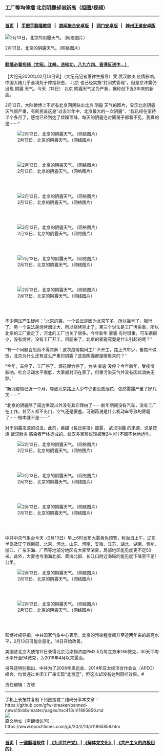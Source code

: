 ### 工厂等均停摆 北京阴霾却创新高（组图/视频）
------------------------

#### [首页](https://github.com/gfw-breaker/banned-news1/blob/master/README.md) &nbsp;&nbsp;|&nbsp;&nbsp; [手把手翻墙教程](https://github.com/gfw-breaker/guides/wiki) &nbsp;&nbsp;|&nbsp;&nbsp; [禁闻聚合安卓版](https://github.com/gfw-breaker/bn-android) &nbsp;&nbsp;|&nbsp;&nbsp; [网门安卓版](https://github.com/oGate2/oGate) &nbsp;&nbsp;|&nbsp;&nbsp; [神州正道安卓版](https://github.com/SzzdOgate/update) 



<div><img alt="2月13日，北京的阴霾天气。（网络图片）" class="aligncenter wp-post-image" src="https://i.epochtimes.com/assets/uploads/2020/02/4275ab1a565cf0d828ae196752bc4e7a-e1581589366363.jpg"/>
<div class="red16 caption">
 <p>
  2月13日，北京的阴霾天气。（网络图片）
 </p>
</div>
</div><hr/>

#### [翻墙必看视频（文昭、江峰、法轮功、八九六四、香港反送中...）](https://github.com/gfw-breaker/banned-news1/blob/master/pages/link3.md)

<div><p>
 【大纪元2020年02月13日讯】（大纪元记者萧律生报导）受
 <ok href="https://www.epochtimes.com/gb/tag/%E6%AD%A6%E6%B1%89%E8%82%BA%E7%82%8E.html">
  武汉肺炎
 </ok>
 疫情影响，中国大陆几乎全境处于停摆状态，
 <ok href="https://www.epochtimes.com/gb/tag/%E5%8C%97%E4%BA%AC.html">
  北京
 </ok>
 也已经实施“封闭式管理”。但是京津冀仍出现
 <ok href="https://www.epochtimes.com/gb/tag/%E9%98%B4%E9%9C%BE.html">
  阴霾
 </ok>
 天气。今天（13日）
 <ok href="https://www.epochtimes.com/gb/tag/%E5%8C%97%E4%BA%AC.html">
  北京
 </ok>
 阴霾天气尤为严重，据称创下近3年来的新高。
</p>
<p>
 2月13日，大陆微博上不断有北京网民贴出北京
 <ok href="https://www.epochtimes.com/gb/tag/%E9%98%B4%E9%9C%BE.html">
  阴霾
 </ok>
 天气的图片，显示北京阴霾天气很严重，有网民说这是“过去半年中，北京最大的一次阴霾”，“我已经在家待半个多月了，感觉已经到达了烦躁顶峰，每天的阴霾连对面房子都看不见，我真的是⋯⋯”
</p>
<figure class="wp-caption aligncenter" id="attachment_11866076" style="width: 600px">
 <ok href="http://i.epochtimes.com/assets/uploads/2020/02/4275ab1a565cf0d828ae196752bc4e7a-e1581589366363.jpg">
  <img alt="2月13日，北京的阴霾天气。（网络图片）" class="wp-image-11866076" src="http://i.epochtimes.com/assets/uploads/2020/02/4275ab1a565cf0d828ae196752bc4e7a-e1581589366363.jpg"/>
 </ok>
 <br/><figcaption class="wp-caption-text">
  2月13日，北京的阴霾天气。（网络图片）
 </figcaption><br/>
</figure><br/>
<figure class="wp-caption aligncenter" id="attachment_11866079" style="width: 600px">
 <ok href="http://i.epochtimes.com/assets/uploads/2020/02/6dfbf6159139be559d990423d258c593.jpg">
  <img alt="2月13日，北京的阴霾天气。（网络图片）" class="wp-image-11866079" src="http://i.epochtimes.com/assets/uploads/2020/02/6dfbf6159139be559d990423d258c593.jpg"/>
 </ok>
 <br/><figcaption class="wp-caption-text">
  2月13日，北京的阴霾天气。（网络图片）
 </figcaption><br/>
</figure><br/>
<figure class="wp-caption aligncenter" id="attachment_11866081" style="width: 601px">
 <ok href="http://i.epochtimes.com/assets/uploads/2020/02/0ea6b506b31fd60e287cccf78454062d-e1581589498561.jpg">
  <img alt="2月13日，北京的阴霾天气。（网络图片）" class="wp-image-11866081" src="http://i.epochtimes.com/assets/uploads/2020/02/0ea6b506b31fd60e287cccf78454062d-e1581589498561.jpg"/>
 </ok>
 <br/><figcaption class="wp-caption-text">
  2月13日，北京的阴霾天气。（网络图片）
 </figcaption><br/>
</figure><br/>
<figure class="wp-caption aligncenter" id="attachment_11866087" style="width: 600px">
 <ok href="http://i.epochtimes.com/assets/uploads/2020/02/fe2c648d57d7c8ab37b9852741710de8-e1581589576727.jpg">
  <img alt="2月13日，北京的阴霾天气。（网络图片）" class="wp-image-11866087" src="http://i.epochtimes.com/assets/uploads/2020/02/fe2c648d57d7c8ab37b9852741710de8-e1581589576727.jpg"/>
 </ok>
 <br/><figcaption class="wp-caption-text">
  2月13日，北京的阴霾天气。（网络图片）
 </figcaption><br/>
</figure><br/>
<figure class="wp-caption aligncenter" id="attachment_11866085" style="width: 450px">
 <ok href="http://i.epochtimes.com/assets/uploads/2020/02/b5b107c9bc03af3348dd8b4b7a81071b.jpg">
  <img alt="2月13日，北京的阴霾天气。（网络图片）" class="wp-image-11866085" src="http://i.epochtimes.com/assets/uploads/2020/02/b5b107c9bc03af3348dd8b4b7a81071b.jpg"/>
 </ok>
 <br/><figcaption class="wp-caption-text">
  2月13日，北京的阴霾天气。（网络图片）
 </figcaption><br/>
</figure><br/>
<figure class="wp-caption aligncenter" id="attachment_11866086" style="width: 450px">
 <ok href="http://i.epochtimes.com/assets/uploads/2020/02/2f2d5ff634c56514ff4de6807313d0c9-e1581589556157.jpg">
  <img alt="2月13日，北京的阴霾天气。（网络图片）" class="wp-image-11866086" src="http://i.epochtimes.com/assets/uploads/2020/02/2f2d5ff634c56514ff4de6807313d0c9-e1581589556157.jpg"/>
 </ok>
 <br/><figcaption class="wp-caption-text">
  2月13日，北京的阴霾天气。（网络图片）
 </figcaption><br/>
</figure><br/>
<p style="text-align: center;">
</p>
<p style="text-align: center;">
</p>
<p style="text-align: center;">
</p>
<p>
 不少网民产生疑问：“北京的霾，一个说法是因为北京车多，所以摇号了，限行了。另一个说法是烧烤烟尘大，所以烧烤禁止了。第三个说法是工厂污染重，所以北京的工厂搬走了，河北的工厂也关了很多。今年新年
 <ok href="https://www.epochtimes.com/gb/tag/%E9%9B%BE%E9%9C%BE.html">
  雾霾
 </ok>
 有时很重，可车辆很少，没有烧烤，没有工厂开工。问题来了，北京的雾霾究竟是什么引起的呢？”
</p>
<p>
 “有一个问题百思而不得其解：这次疫情期间工厂不开工，路上汽车少，餐馆不做饭，北京为什么还有这么严重的阴霾？这些阴霾都是哪里来的？”
</p>
<p>
 “今年，车停了、工厂停了、烟花爆竹停了，为啥
 <ok href="https://www.epochtimes.com/gb/tag/%E9%9B%BE%E9%9C%BE.html">
  雾霾
 </ok>
 没停？今年新年，受疫情影响，社会活动水平很低，大家都封闭在家了，但重污染天气并没有因此消失无踪。”
</p>
<p>
 “新冠疫情已近一个月，导致北京路上人少车少更没放烟花，依然雾霾严重了好几天⋯⋯”
</p>
<p>
 “北京的阴霾除了周边供暖以外没有其它理由了⋯⋯新年期间没有汽车，没有工厂在工作，甚至人都不出门，空气还是很差。可别再说是什么机动车导致的雾霾了⋯⋯根本就不是⋯⋯”
</p>
<p>
 对于阴霾来源的说法，此前，英媒《每日星报》披露，
 <ok href="https://www.epochtimes.com/gb/tag/%E6%AD%A6%E6%B1%89%E9%98%B4%E9%9C%BE.html">
  武汉阴霾
 </ok>
 的来源，说是焚烧
 <ok href="https://www.epochtimes.com/gb/tag/%E6%AD%A6%E6%B1%89%E8%82%BA%E7%82%8E.html">
  武汉肺炎
 </ok>
 感染者尸体造成的。武汉多家殡仪馆被曝24小时不眠不休地运作。
</p>
<figure class="wp-caption aligncenter" id="attachment_11866080" style="width: 450px">
 <ok href="http://i.epochtimes.com/assets/uploads/2020/02/09ff6a14e42e7947050a54edca8aaa6f-e1581589648517.jpg">
  <img alt="2月13日，北京的阴霾天气。（网络图片）" class="wp-image-11866080" src="http://i.epochtimes.com/assets/uploads/2020/02/09ff6a14e42e7947050a54edca8aaa6f-e1581589648517.jpg"/>
 </ok>
 <br/><figcaption class="wp-caption-text">
  2月13日，北京的阴霾天气。（网络图片）
 </figcaption><br/>
</figure><br/>
<figure class="wp-caption aligncenter" id="attachment_11866082" style="width: 450px">
 <ok href="http://i.epochtimes.com/assets/uploads/2020/02/edeaf7c2317730df60f1e8270839b57d-e1581589529150.jpg">
  <img alt="2月13日，北京的阴霾天气。（网络图片）" class="wp-image-11866082" src="http://i.epochtimes.com/assets/uploads/2020/02/edeaf7c2317730df60f1e8270839b57d-e1581589529150.jpg"/>
 </ok>
 <br/><figcaption class="wp-caption-text">
  2月13日，北京的阴霾天气。（网络图片）
 </figcaption><br/>
</figure><br/>
<figure class="wp-caption aligncenter" id="attachment_11866083" style="width: 450px">
 <ok href="http://i.epochtimes.com/assets/uploads/2020/02/5b4e9dc47cdaa106e794b3540dfc4933.jpg">
  <img alt="2月13日，北京的阴霾天气。（网络图片）" class="wp-image-11866083" src="http://i.epochtimes.com/assets/uploads/2020/02/5b4e9dc47cdaa106e794b3540dfc4933.jpg"/>
 </ok>
 <br/><figcaption class="wp-caption-text">
  2月13日，北京的阴霾天气。（网络图片）
 </figcaption><br/>
</figure><br/>
<p>
 中共中央气象台今天（2月13日）早上6时发布大雾黄色预警，称当日上午，辽东半岛及辽宁西南部、北京、河北、山东、河南、安徽、江苏、湖北、湖南、贵州、浙江、广东沿海、广西等地部分地区有大雾至浓雾，局部地区能见度更不足50米。此外，大雾也令渤海北部、黄海北部、长江口附近海域的能见度下降至不足1公里。
</p>
<figure class="wp-caption aligncenter" id="attachment_11866078" style="width: 450px">
 <ok href="http://i.epochtimes.com/assets/uploads/2020/02/319323015970b2e4146897b2cd0464d1-e1581589442208.jpg">
  <img alt="2月13日，北京的阴霾天气。（网络图片）" class="wp-image-11866078" src="http://i.epochtimes.com/assets/uploads/2020/02/319323015970b2e4146897b2cd0464d1-e1581589442208.jpg"/>
 </ok>
 <br/><figcaption class="wp-caption-text">
  2月13日，北京的阴霾天气。（网络图片）
 </figcaption><br/>
</figure><br/>
<figure class="wp-caption aligncenter" id="attachment_11866088" style="width: 450px">
 <ok href="http://i.epochtimes.com/assets/uploads/2020/02/f7902ad979e3c8cb6b4eed5df5d6970f-e1581589603166.jpg">
  <img alt="2月13日，北京的阴霾天气。（网络图片）" class="wp-image-11866088" src="http://i.epochtimes.com/assets/uploads/2020/02/f7902ad979e3c8cb6b4eed5df5d6970f-e1581589603166.jpg"/>
 </ok>
 <br/><figcaption class="wp-caption-text">
  2月13日，北京的阴霾天气。（网络图片）
 </figcaption><br/>
</figure><br/>
<p>
 彭博社报导指，中共国家气象中心表示，北京的污染程度飙升至近两年来的最高水平，2月13日可能会恶化，14日开始改善。
</p>
<p>
 美国驻北京大使馆12日录得北京污染物浓度PM2.5为每立方米186微克，30天平均水平升至94微克，为2018年4月以来最高。
</p>
<p>
 报导还特别指出，中共为了2008年奥运会、2014年亚太经济合作会议（APEC）峰会，均曾通过关闭工厂来实现“北京蓝”，但这次却没有达到同样效果。#
</p>
<p>
 责任编辑：方晓
</p>
</div>
<hr/>
手机上长按并复制下列链接或二维码分享本文章：<br/>
https://github.com/gfw-breaker/banned-news1/blob/master/pages/nsc413/n11865856.md <br/>
<a href='https://github.com/gfw-breaker/banned-news1/blob/master/pages/nsc413/n11865856.md'><img src='https://github.com/gfw-breaker/banned-news1/blob/master/pages/nsc413/n11865856.md.png'/></a> <br/>
原文地址（需翻墙访问）：https://www.epochtimes.com/gb/20/2/13/n11865856.htm


------------------------
#### [首页](https://github.com/gfw-breaker/banned-news1/blob/master/README.md) &nbsp;|&nbsp; [一键翻墙软件](https://github.com/gfw-breaker/nogfw/blob/master/README.md) &nbsp;| [《九评共产党》](https://github.com/gfw-breaker/9ping.md/blob/master/README.md#九评之一评共产党是什么) | [《解体党文化》](https://github.com/gfw-breaker/jtdwh.md/blob/master/README.md) | [《共产主义的终极目的》](https://github.com/gfw-breaker/gczydzjmd.md/blob/master/README.md)


<img src='http://gfw-breaker.win/banned-news/pages/nsc413/n11865856.md' width='0px' height='0px'/>